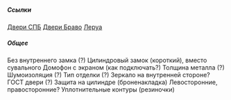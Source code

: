 ##### Ссылки
[Двери СПБ](https://dveri-spb.ru/metallicheskie-dveri.html?catalog_filter%5Bprice%5D%5Bfrom%5D=12500&catalog_filter%5Bprice%5D%5Bto%5D=174000&catalog_filter%5B7%5D%5B%5D=3)
[Двери Браво](https://dveribravo.ru/catalog/vhodnye-dveri/f/v-kvartiru/1/12_1/14/s-zerkalom_1.html)
[Леруа](https://spb.lemanapro.ru/catalogue/vhodnye-dveri-v-kvartiru/?13468=1.2_1.4_1.5_1.8&20047=Да&utm_referrer=https%3A%2F%2Fyandex.ru%2F&02767=Да)
##### Общее
Без внутреннего замка (?)
Цилиндровый замок (короткий), вместо сувального
Домофон с экраном (как подключать?)
Толщина металла (?)
Шумоизоляция (?)
Тип отделки (?)
Зеркало на внутренней стороне?
ГОСТ двери (?)
Защита на цилиндре (броненакладка)
Левосторонние, правосторонние?
Уплотнительные контуры (резиночки)